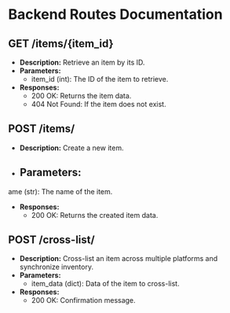 # Backend Routes Documentation

## GET /items/{item_id}
- **Description:** Retrieve an item by its ID.
- **Parameters:**
  - item_id (int): The ID of the item to retrieve.
- **Responses:**
  - 200 OK: Returns the item data.
  - 404 Not Found: If the item does not exist.

## POST /items/
- **Description:** Create a new item.
- **Parameters:**
  - 
ame (str): The name of the item.
- **Responses:**
  - 200 OK: Returns the created item data.

## POST /cross-list/
- **Description:** Cross-list an item across multiple platforms and synchronize inventory.
- **Parameters:**
  - item_data (dict): Data of the item to cross-list.
- **Responses:**
  - 200 OK: Confirmation message.
